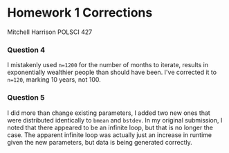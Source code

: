 # Homework 1 Corrections
Mitchell Harrison
POLSCI 427

### Question 4
I mistakenly used `n=1200` for the number of months to iterate, results in 
exponentially wealthier people than should have been. I've corrected it
to `n=120`, marking 10 years, not 100.

### Question 5
I did more than change existing parameters, I added two new ones that were
distributed identically to `bmean` and `bstdev`. In my original submission,
I noted that there appeared to be an infinite loop, but that is no longer
the case. The apparent infinite loop was actually just an increase in
runtime given the new parameters, but data is being generated correctly.

